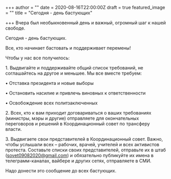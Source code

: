+++
author = ""
date = 2020-08-16T22:00:00Z
draft = true
featured_image = ""
title = "Сегодня - день бастующих"

+++
Вчера был необыкновенный день и важный, огромный шаг к нашей свободе.

Сегодня - день бастующих.

Все, кто начинает бастовать и поддерживает перемены!

Чтобы у нас все получилось:

1\. Выдвигайте и поддерживайте общий список требований, не соглашайтесь на другое и меньшее. Мы все вместе требуем:

• Отставка президента и новые выборы

• Остановить насилие и привлечь виновных к ответственности

• Освобождение всех политзаключенных

2\. Всех, кто к вам приходит договариваться о ваших требованиях (министры, мэры и другие) отправляете для окончательных переговоров и решений в Координационный совет по трансферу власти.

3\. Выдвигаете свои представителей в Координационный совет. Важно, чтобы услышали всех – рабочих, врачей, учителей и всех активистов протеста. Составьте списки своих представителей, отправьте их в штаб (sovet09082020@gmail.com) и обязательно публикуйте их имена в телеграмм-каналах, вайбере и других сетях, отправляете в СМИ.

Надо донести это сообщение до всех бастующих.